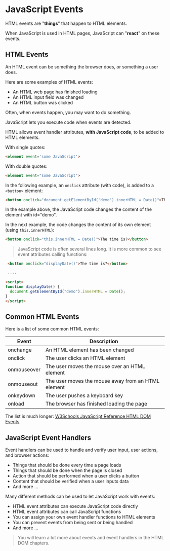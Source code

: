 # JavaScript Events

HTML events are "**things**" that happen to HTML elements.

When JavaScript is used in HTML pages, JavaScript can "**react**" on these events.

## HTML Events

An HTML event can be something the browser does, or something a user does.

Here are some examples of HTML events:

* An HTML web page has finished loading
* An HTML input field was changed
* An HTML button was clicked

Often, when events happen, you may want to do something.

JavaScript lets you execute code when events are detected.

HTML allows event handler attributes, **with JavaScript code**, to be added to HTML elements.

With single quotes:

```html
<element event='some JavaScript'>
```

With double quotes:

```html
<element event="some JavaScript">
```

In the following example, an `onclick` attribute (with code), is added to a `<button>` element:

```html
<button onclick="document.getElementById('demo').innerHTML = Date()">The time is?</button>
```

In the example above, the JavaScript code changes the content of the element with id="demo".

In the next example, the code changes the content of its own element (using `this.innerHTML`):

```html
<button onclick="this.innerHTML = Date()">The time is?</button>
```

> JavaScript code is often several lines long. It is more common to see event attributes calling functions:

```html
 <button onclick="displayDate()">The time is?</button> 

 ....

<script>
function displayDate() {
  document.getElementById("demo").innerHTML = Date();
}
</script>
```

## Common HTML Events

Here is a list of some common HTML events:

| Event       | Description                                        |
| ----------- | -------------------------------------------------- |
| onchange    | An HTML element has been changed                   |
| onclick     | The user clicks an HTML element                    |
| onmouseover | The user moves the mouse over an HTML element      |
| onmouseout  | The user moves the mouse away from an HTML element |
| onkeydown   | The user pushes a keyboard key                     |
| onload      | The browser has finished loading the page          |

The list is much longer: [W3Schools JavaScript Reference HTML DOM Events](https://www.w3schools.com/jsref/dom_obj_event.asp).

## JavaScript Event Handlers

Event handlers can be used to handle and verify user input, user actions, and browser actions:

* Things that should be done every time a page loads
* Things that should be done when the page is closed
* Action that should be performed when a user clicks a button
* Content that should be verified when a user inputs data
* And more ...

Many different methods can be used to let JavaScript work with events:

* HTML event attributes can execute JavaScript code directly
* HTML event attributes can call JavaScript functions
* You can assign your own event handler functions to HTML elements
* You can prevent events from being sent or being handled
* And more ...

> You will learn a lot more about events and event handlers in the HTML DOM chapters.
